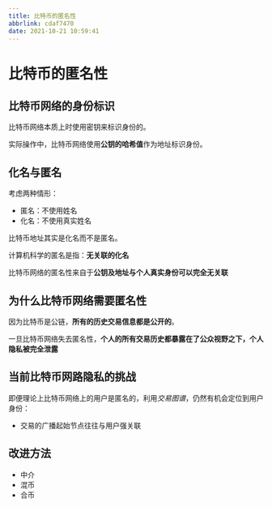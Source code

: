 ```yaml
---
title: 比特币的匿名性
abbrlink: cdaf7470
date: 2021-10-21 10:59:41
---
```


# 比特币的匿名性

## 比特币网络的身份标识

比特币网络本质上时使用密钥来标识身份的。

实际操作中，比特币网络使用**公钥的哈希值**作为地址标识身份。

## 化名与匿名
考虑两种情形：
- 匿名：不使用姓名
- 化名：不使用真实姓名

比特币地址其实是化名而不是匿名。

计算机科学的匿名是指：**无关联的化名**

比特币网络的匿名性来自于**公钥及地址与个人真实身份可以完全无关联**

## 为什么比特币网络需要匿名性
因为比特币是公链，**所有的历史交易信息都是公开的**。

一旦比特币网络失去匿名性，**个人的所有交易历史都暴露在了公众视野之下，个人隐私被完全泄露**

## 当前比特币网路隐私的挑战
即便理论上比特币网络上的用户是匿名的，利用*交易图谱*，仍然有机会定位到用户身份：
- 交易的广播起始节点往往与用户强关联

## 改进方法
- 中介
- 混币
- 合币